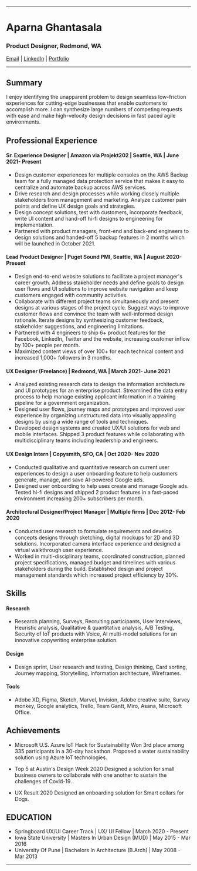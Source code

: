 -------------------------------------------------------------------------------------------------------------------
# Aparna Ghantasala
### Product Designer, Redmond, WA 
[Email](ghantasala.aparna@gmail.com) | [LinkedIn](https://www.linkedin.com/in/aparna-ghantasala/) | [Portfolio](https://www.aparnadesigns.com/) 

-------------------------------------------------------------------------------------------------------------------
## Summary
I enjoy identifying the unapparent problem to design seamless low-friction experiences for cutting-edge businesses that enable customers to accomplish more. I can synthesize large numbers of competing requests with ease and make high-velocity design decisions in fast paced agile environments.

## Professional Experience

#### Sr. Experience Designer | Amazon via Projekt202 | Seattle, WA | June 2021- Present
* Design customer experiences for multiple consoles on the AWS Backup team for a fully managed data protection service that makes it easy to centralize and automate backup across AWS services. 
* Drive research and design processes while working closely multiple stakeholders from management and marketing. Analyze customer pain points and define UX design goals and strategies.
* Design concept solutions, test with customers, incorporate feedback, write UI content and hand-off hi-fi designs to engineering for implementation.
*	Partnered with product managers, front-end and back-end engineers to design solutions and handed-off 5 backup features in 2 months which will be launched in October 2021.

#### Lead Product Designer | Puget Sound PMI, Seattle, WA | August 2020- Present
* Design end-to-end website solutions to facilitate a project manager's career growth. Address stakeholder needs and define goals to design user flows and UI solutions to improve website navigation and keep customers engaged with community activities.
*	Collaborate with different project teams simultaneously and present designs at various stages of the project cycle. Suggest ways to improve customer flows and convince the team with well-informed design rationale. Iterate designs by synthesizing customer feedback, stakeholder suggestions, and engineering limitations.
*	Partnered with 4 engineers to ship 6+ product features for the Facebook, LinkedIn, Twitter and the website, increasing customer inflow by 100+ people per month.
*	Maximized content views of over 100+ for each technical content and increased 1,000+ followers in 3 months.


#### UX Designer (Freelance) | Redmond, WA | March 2021- June 2021
*	Analyzed existing research data to design the information architecture and UI prototypes for an enterprise product. Streamlined the data entry process to help manage existing applicant information in a training pipeline for a government organization. 
*	Designed user flows, journey maps and prototypes and improved user experience by organizing unstructured data into visually appealing designs by using a wide range of tools and techniques. 
*	Developed design systems and created UX/UI solutions for web and mobile interfaces. Shipped 3 product features while collaborating with multidisciplinary teams including leadership and engineers. 


#### UX Design Intern | Copysmith, SFO, CA | Oct 2020- Nov 2020
* Conducted qualitative and quantitative research on current user experiences to design a user onboarding feature to help customers generate, manage, and save AI-powered Google ads.
*	Designed user onboarding to help uses create and manage Google ads. Tested hi-fi designs and shipped 2 product features in a fast-paced environment increasing 200+ subscribers per month.


#### Architectural Designer/Project Manager | Multiple firms | Dec 2012- Feb 2020
*	Conducted user research to formulate requirements and develop concepts designs through sketching, digital mockups for 2D and 3D solutions. Incorporated camera interface experience and designed a virtual walkthrough user experience.
*	Worked in multi-disciplinary teams, coordinated construction, planned project specifications, managed budget and timelines with various stakeholders during the build. Established design and project management standards which increased project efficiency by 30%.

## Skills
#### Research
* Research planning, Surveys, Recruiting participants, User Interviews, Heuristic analysis, Qualitative & quantitative analysis, A/B Testing, Security of IoT products with Voice, AI multi-model solutions for an innovative copywriting enterprise solution.
#### Design
* Design sprint, User research and testing, Design thinking, Card sorting, Journey mapping, Storytelling, Information architecture, Wireframes.
#### Tools
* Adobe XD, Figma, Sketch, Marvel, Invision, Adobe creative suite, Survey monkey, Google analytics, Trello, Team Gantt, Miro, Asana, Microsoft Office.

## Achievements 
* Microsoft U.S. Azure IoT Hack for Sustainability
Won 3rd place among 335 participants in a 30-day hackathon. Proposed a water sustainability solution using Azure IoT technologies.

* Top 5 at Austin's Design Week 2020
Designed a solution for small business owners to collaborate with one another to sustain the challenges of Covid-19.

* UX Result 2020
Designed an onboarding solution for Smart collars for Dogs.


## EDUCATION
* Springboard UX/UI Career Track | UX/ UI Fellow | March 2020 - Present
* Iowa State University | Masters In Urban Design (MUD) | May 2015 - Mar 2016
* University Of Pune | Bachelors In Architecture (B.Arch) | May 2008 - Mar 2013


-------------------------------------------------------------------------------------------------------------------
